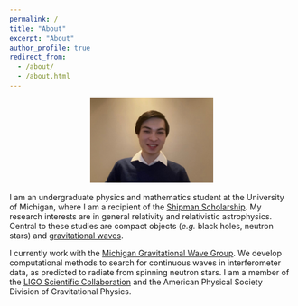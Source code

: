 ```yaml
---
permalink: /
title: "About"
excerpt: "About"
author_profile: true
redirect_from: 
  - /about/
  - /about.html
---
```

<p align="center"><img src = "/images/grantweldonpic.JPG" height="150" width="218"></p>


I am an undergraduate physics and mathematics student at the University of Michigan, where I am a recipient of the <a href="https://shipmansociety.com/about-us/">Shipman Scholarship</a>. My research interests are in general relativity and relativistic astrophysics. Central to these studies are compact objects (*e.g.* black holes, neutron stars) and <a href="https://space.mit.edu/LIGO/more.html">gravitational waves</a>.

I currently work with the <a href="http://gallatin.physics.lsa.umich.edu/~keithr/MGWG.html">Michigan Gravitational Wave Group</a>. We develop computational methods to search for continuous waves in interferometer data, as predicted to radiate from spinning neutron stars. I am a member of the <a href="https://www.ligo.org">LIGO Scientific Collaboration</a> and the American Physical Society Division of Gravitational Physics.
